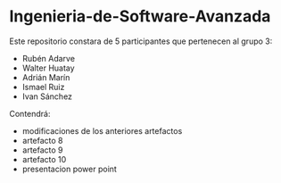 # Ingenieria-de-Software-Avanzada 
Este repositorio constara de 5 participantes que pertenecen al grupo 3:

- Rubén Adarve
- Walter Huatay 
- Adrián Marín
- Ismael Ruiz
- Ivan Sánchez

Contendrá:

- modificaciones de los anteriores artefactos
- artefacto 8
- artefacto 9
- artefacto 10
- presentacion power point
